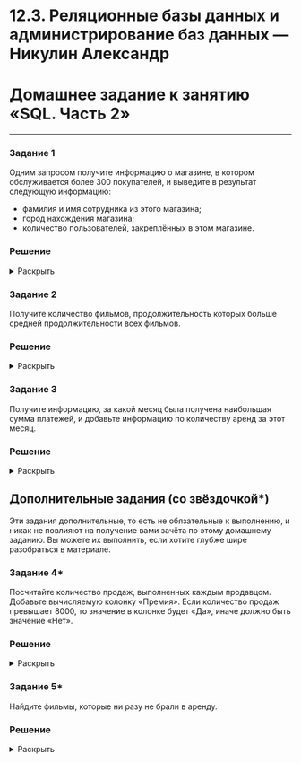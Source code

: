 # 12.3. Реляционные базы данных и администрирование баз данных — Никулин Александр
# Домашнее задание к занятию «SQL. Часть 2»

---

### Задание 1

Одним запросом получите информацию о магазине, в котором обслуживается более 300 покупателей, и выведите в результат следующую информацию: 
- фамилия и имя сотрудника из этого магазина;
- город нахождения магазина;
- количество пользователей, закреплённых в этом магазине.

### Решение 

<details>
  <summary>Раскрыть</summary>

  - ```sql
    SELECT CONCAT(s2.first_name, ' ', s2.last_name) AS Name, a.address AS Address, COUNT(c.store_id) AS Customers
      FROM store as s
          JOIN customer as c ON s.store_id = c.store_id
          JOIN staff as s2 ON s.manager_staff_id = s2.staff_id
          JOIN address as a ON s.address_id = a.address_id
      GROUP BY c.store_id
      HAVING COUNT(c.store_id) >= 300;
    ```
  - ![image](https://github.com/ADNikulin/netology/assets/44374132/c7587eaf-1a8e-466a-986e-6967696a9a8c)

</details>

### Задание 2

Получите количество фильмов, продолжительность которых больше средней продолжительности всех фильмов.

### Решение 

<details>
  <summary>Раскрыть</summary>

  - ```sql
    SELECT
        (SELECT  AVG(f.length) from film as f) AS Average,
        (SELECT COUNT(*) from film) AS 'All films',
        COUNT(*) AS 'Long Films'
    FROM film as f
    WHERE f.length > (SELECT AVG(length) from film);
    ```
  - ![image](https://github.com/ADNikulin/netology/assets/44374132/fa1fb53b-1387-476e-b3c0-2999314d1dbf)

</details>

### Задание 3

Получите информацию, за какой месяц была получена наибольшая сумма платежей, и добавьте информацию по количеству аренд за этот месяц.

### Решение 

<details>
  <summary>Раскрыть</summary>

  - ```sql
    SELECT
            DATE_FORMAT(p.payment_date, '%M %Y') AS payment_month,
            SUM(p.amount) AS total_amount,
            COUNT(p.rental_id) AS rental_max
        FROM payment as p
        GROUP BY payment_month
        ORDER BY total_amount DESC
        LIMIT 1
    ```
  - ![image](https://github.com/ADNikulin/netology/assets/44374132/fed7a5d5-920e-4e4b-9227-445ac095f838)

</details>

## Дополнительные задания (со звёздочкой*)
Эти задания дополнительные, то есть не обязательные к выполнению, и никак не повлияют на получение вами зачёта по этому домашнему заданию. Вы можете их выполнить, если хотите глубже шире разобраться в материале.

### Задание 4*

Посчитайте количество продаж, выполненных каждым продавцом. Добавьте вычисляемую колонку «Премия». Если количество продаж превышает 8000, то значение в колонке будет «Да», иначе должно быть значение «Нет».

### Решение 

<details>
  <summary>Раскрыть</summary>
  
  - ```sql
    SELECT CONCAT(s.first_name, ' ', s.last_name) AS Name,
           COUNT(1) AS Sales,
           IF(COUNT(1) > 8000, 'Yes', 'No') AS Premium
    FROM payment p
    JOIN staff s ON p.staff_id = s.staff_id
    GROUP BY p.staff_id;
    ```
  - ![image](https://github.com/ADNikulin/netology/assets/44374132/c06b3b3d-c20b-40cf-9335-c304edfb5393)

</details>

### Задание 5*

Найдите фильмы, которые ни разу не брали в аренду.

### Решение 

<details>
  <summary>Раскрыть</summary>

  - Ну есл иправильно понял структуру таблиц, то...
  - ```sql
    SELECT f.film_id, f.title, f.description
      FROM film AS f
        LEFT JOIN inventory AS i ON i.film_id = f.film_id
        LEFT JOIN rental AS r ON r.inventory_id = i.inventory_id
      WHERE r.rental_id IS NULL
    ```
  - ![image](https://github.com/ADNikulin/netology/assets/44374132/6e6073a6-0676-4594-830c-9d52807a37a8)

</details>
